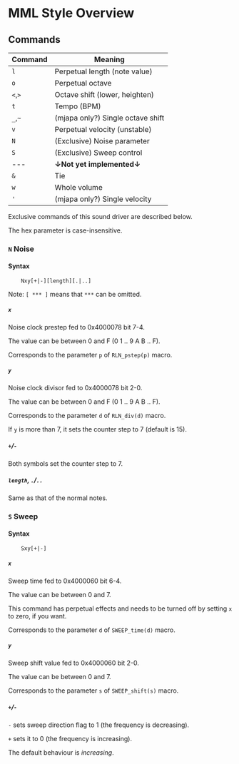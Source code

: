 # MML Style Overview

## Commands

| Command | Meaning                           |
| ------- | --------------------------------- |
| `l`     | Perpetual length (note value)     |
| `o`     | Perpetual octave                  |
| `<`,`>` | Octave shift (lower, heighten)    |
| `t`     | Tempo (BPM)                       |
| `_`,`~` | (mjapa only?) Single octave shift |
| `v`     | Perpetual velocity (unstable)     |
| `N`     | (Exclusive) Noise parameter       |
| `S`     | (Exclusive) Sweep control         |
| ---     | **↓Not yet implemented↓**         |
| `&`     | Tie                               |
| `w`     | Whole volume                      |
| `'`     | (mjapa only?) Single velocity     |

Exclusive commands of this sound driver are described below.

The hex parameter is case-insensitive.

### `N` Noise

#### Syntax

```
    Nxy[+|-][length][.|..]
```

Note: `[ *** ]` means that `***` can be omitted.

##### `x`

Noise clock prestep fed to 0x4000078 bit 7-4.

The value can be between 0 and F (0 1 .. 9 A B .. F).

Corresponds to the parameter `p` of `RLN_pstep(p)` macro.

##### `y`

Noise clock divisor fed to 0x4000078 bit 2-0.

The value can be between 0 and F (0 1 .. 9 A B .. F).

Corresponds to the parameter `d` of `RLN_div(d)` macro.

If `y` is more than 7, it sets the counter step to 7 (default is 15).

##### `+`/`-`

Both symbols set the counter step to 7.

##### `length`, `.`/`..`

Same as that of the normal notes.

### `S` Sweep

#### Syntax

```
    Sxy[+|-]
```

##### `x`

Sweep time fed to 0x4000060 bit 6-4.

The value can be between 0 and 7.

This command has perpetual effects and needs to be turned off by setting `x` to zero, if you want.

Corresponds to the parameter `d` of `SWEEP_time(d)` macro.

##### `y`

Sweep shift value fed to 0x4000060 bit 2-0.

The value can be between 0 and 7.

Corresponds to the parameter `s` of `SWEEP_shift(s)` macro.

##### `+`/`-`

`-` sets sweep direction flag to 1 (the frequency is decreasing).

`+` sets it to 0 (the frequency is increasing).

The default behaviour is *increasing*.
